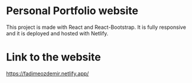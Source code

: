 # Personal Portfolio website
This project is made with React and React-Bootstrap. It is fully responsive and it is deployed and hosted with Netlify. 

# Link to the website
https://fadimeozdemir.netlify.app/
